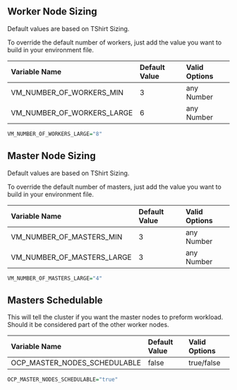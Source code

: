 <script>
  document.title = "Overrides - OpenShift";
</script>
## Worker Node Sizing
Default values are based on TShirt Sizing.

To override the default number of workers, just add the value you want to build in your environment file.


| Variable Name               |  Default Value | Valid Options  |
| :---------                  |  :----         |  :----         |  
| VM_NUMBER_OF_WORKERS_MIN    |  3             |  any Number    |
| VM_NUMBER_OF_WORKERS_LARGE  |  6             |  any Number    |

```R
VM_NUMBER_OF_WORKERS_LARGE="8"
```

## Master Node Sizing
Default values are based on TShirt Sizing.

To override the default number of masters, just add the value you want to build in your environment file.


| Variable Name               |  Default Value | Valid Options  |
| :---------                  |  :----         |  :----         |  
| VM_NUMBER_OF_MASTERS_MIN    |  3             |  any Number    |
| VM_NUMBER_OF_MASTERS_LARGE  |  3             |  any Number    |

```R
VM_NUMBER_OF_MASTERS_LARGE="4"
```

## Masters Schedulable
This will tell the cluster if you want the master nodes to preform workload.  Should it be
considered part of the other worker nodes.

| Variable Name               |  Default Value | Valid Options  |
| :---------                  |  :----         |  :----         |  
| OCP_MASTER_NODES_SCHEDULABLE|  false         |  true/false    |

```R
OCP_MASTER_NODES_SCHEDULABLE="true"
```
